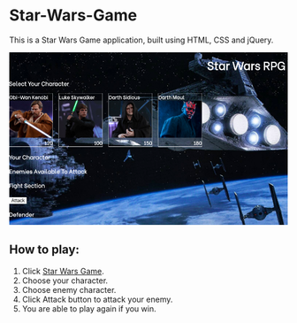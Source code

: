 # Star-Wars-Game

This is a Star Wars Game application, built using HTML, CSS and jQuery.

![Home Page](./assets/images/stw.png)

## How to play:

1. Click [Star Wars Game](https://tiurzm.github.io/Star-Wars-Game/).
2. Choose your character.
3. Choose enemy character.
4. Click Attack button to attack your enemy.
5. You are able to play again if you win.
